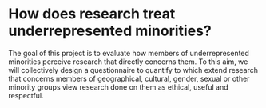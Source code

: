 # How does research treat underrepresented minorities?

The goal of this project is to evaluate how members of underrepresented minorities perceive research that directly concerns them. To this aim, we will collectively design a questionnaire to quantify to which extend research that concerns members of geographical, cultural, gender, sexual or other minority groups view research done on them as ethical, useful and respectful.


